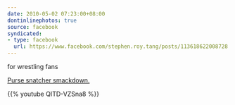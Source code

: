 ```yaml
---
date: 2010-05-02 07:23:00+08:00
dontinlinephotos: true
source: facebook
syndicated:
- type: facebook
  url: https://www.facebook.com/stephen.roy.tang/posts/113618622008728
---
```


for wrestling fans

[Purse snatcher smackdown.](https://www.youtube.com/watch?v=QITD-VZSna8&feature=related)



{{% youtube QITD-VZSna8 %}}